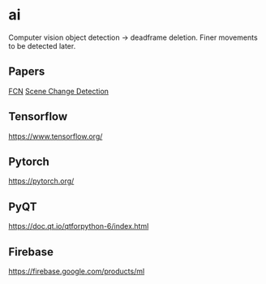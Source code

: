 # ai

Computer vision object detection -> deadframe deletion.
Finer movements to be detected later.

## Papers
[FCN](https://ai.stackexchange.com/questions/21810/what-is-a-fully-convolution-network)
[Scene Change Detection](https://paperswithcode.com/task/scene-change-detection#:~:text=%E2%80%A2%204%20datasets-,Scene%20change%20detection%20(SCD)%20refers%20to%20the%20task%20of%20localizing,3D%20reconstruction%20(point%20cloud).)

## Tensorflow
https://www.tensorflow.org/

## Pytorch
https://pytorch.org/

## PyQT
https://doc.qt.io/qtforpython-6/index.html

## Firebase
https://firebase.google.com/products/ml
